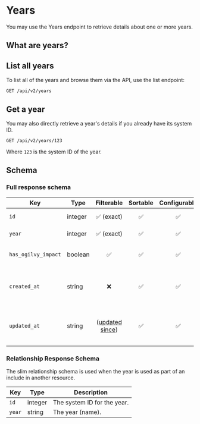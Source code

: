 # Years

You may use the Years endpoint to retrieve details about one or more years.

## What are years?


## List all years

To list all of the years and browse them via the API, use the list endpoint:

```http request
GET /api/v2/years
```

## Get a year

You may also directly retrieve a year's details if you already have its system ID.

```http request
GET /api/v2/years/123
```

Where `123` is the system ID of the year.

## Schema

### Full response schema

| Key                   | Type    |                Filterable                 |      Sortable      |    Configurable    | Description                                         |
|-----------------------|---------|:-----------------------------------------:|:------------------:|:------------------:|-----------------------------------------------------|
| `id`                  | integer |        :white_check_mark: (exact)         | :white_check_mark: | :white_check_mark: | The system ID.                                      |
| `year`                | integer |        :white_check_mark: (exact)         | :white_check_mark: | :white_check_mark: | The year (name).                                    |
| `has_ogilvy_impact`   | boolean |            :white_check_mark:             | :white_check_mark: | :white_check_mark: | If the year has Ogilvy impact.                      |                                                                                                                        |
| `created_at`          | string  |                    :x:                    | :white_check_mark: | :white_check_mark: | A datetime string when this year was first created. |
| `updated_at`          | string  | ([updated since](../customizing/filters)) | :white_check_mark: | :white_check_mark: | A datetime string when this year was last updated.  |

### Relationship Response Schema

The slim relationship schema is used when the year is used as part of an include in another resource.

| Key      | Type    | Description                 |
|----------|---------|-----------------------------|
| `id`     | integer | The system ID for the year. |
| `year`   | string  | The year (name).            |
